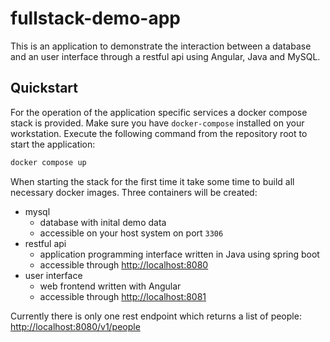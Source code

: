 # fullstack-demo-app

This is an application to demonstrate the interaction between a database 
and an user interface through a restful api using Angular, Java and MySQL.

## Quickstart

For the operation of the application specific services a docker compose 
stack is provided. Make sure you have `docker-compose` installed on your
workstation. Execute the following command from the repository root to
start the application:

```bash
docker compose up
```

When starting the stack for the first time it take some time to build all 
necessary docker images. Three containers will be created:

* mysql
    * database with inital demo data 
    * accessible on your host system on port `3306`
* restful api
    * application programming interface written in Java using spring boot
    * accessible through [http://localhost:8080](http://localhost:8080)
* user interface
    * web frontend written with Angular
    * accessible through [http://localhost:8081](http://localhost:8081)

Currently there is only one rest endpoint which returns a list of people: [http://localhost:8080/v1/people](http://localhost:8080)